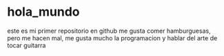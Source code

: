 # hola_mundo
este es mi primer repositorio en github
me gusta comer hamburguesas, pero me hacen mal, 
me gusta mucho la programacion y hablar del arte de tocar guitarra

